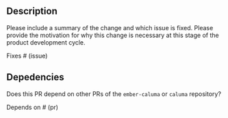 ## Description

Please include a summary of the change and which issue is fixed. Please provide the motivation for why this change is necessary at this stage of the product development cycle.

Fixes # (issue)

## Depedencies

Does this PR depend on other PRs of the `ember-caluma` or `caluma` repository?

Depends on # (pr)
